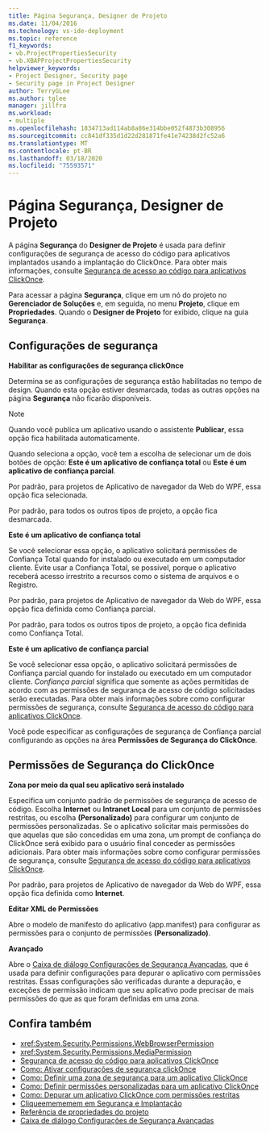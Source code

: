 ```yaml
---
title: Página Segurança, Designer de Projeto
ms.date: 11/04/2016
ms.technology: vs-ide-deployment
ms.topic: reference
f1_keywords:
- vb.ProjectPropertiesSecurity
- vb.XBAPProjectPropertiesSecurity
helpviewer_keywords:
- Project Designer, Security page
- Security page in Project Designer
author: TerryGLee
ms.author: tglee
manager: jillfra
ms.workload:
- multiple
ms.openlocfilehash: 1834713ad114ab8a86e314bbe052f4873b308956
ms.sourcegitcommit: cc841df335d1d22d281871fe41e74238d2fc52a6
ms.translationtype: MT
ms.contentlocale: pt-BR
ms.lasthandoff: 03/18/2020
ms.locfileid: "75593571"
---
```

# <a name="security-page-project-designer"></a>Página Segurança, Designer de Projeto

A página **Segurança** do **Designer de Projeto** é usada para definir configurações de segurança de acesso do código para aplicativos implantados usando a implantação do ClickOnce. Para obter mais informações, consulte [Segurança de acesso ao código para aplicativos ClickOnce](../../deployment/code-access-security-for-clickonce-applications.md).

Para acessar a página **Segurança**, clique em um nó do projeto no **Gerenciador de Soluções** e, em seguida, no menu **Projeto**, clique em **Propriedades**. Quando o **Designer de Projeto** for exibido, clique na guia **Segurança**.

## <a name="security-settings"></a>Configurações de segurança

 **Habilitar as configurações de segurança clickOnce**

Determina se as configurações de segurança estão habilitadas no tempo de design. Quando esta opção estiver desmarcada, todas as outras opções na página **Segurança** não ficarão disponíveis.

> [!NOTE]
> Quando você publica um aplicativo usando o assistente **Publicar**, essa opção fica habilitada automaticamente.

Quando seleciona a opção, você tem a escolha de selecionar um de dois botões de opção: **Este é um aplicativo de confiança total** ou **Este é um aplicativo de confiança parcial**.

Por padrão, para projetos de Aplicativo de navegador da Web do WPF, essa opção fica selecionada.

Por padrão, para todos os outros tipos de projeto, a opção fica desmarcada.

 **Este é um aplicativo de confiança total**

Se você selecionar essa opção, o aplicativo solicitará permissões de Confiança Total quando for instalado ou executado em um computador cliente. Evite usar a Confiança Total, se possível, porque o aplicativo receberá acesso irrestrito a recursos como o sistema de arquivos e o Registro.

Por padrão, para projetos de Aplicativo de navegador da Web do WPF, essa opção fica definida como Confiança parcial.

Por padrão, para todos os outros tipos de projeto, a opção fica definida como Confiança Total.

 **Este é um aplicativo de confiança parcial**

Se você selecionar essa opção, o aplicativo solicitará permissões de Confiança parcial quando for instalado ou executado em um computador cliente. *Confiança parcial* significa que somente as ações permitidas de acordo com as permissões de segurança de acesso de código solicitadas serão executadas. Para obter mais informações sobre como configurar permissões de segurança, consulte [Segurança de acesso do código para aplicativos ClickOnce](../../deployment/code-access-security-for-clickonce-applications.md).

Você pode especificar as configurações de segurança de Confiança parcial configurando as opções na área **Permissões de Segurança do ClickOnce**.

## <a name="clickonce-security-permissions"></a>Permissões de Segurança do ClickOnce

 **Zona por meio da qual seu aplicativo será instalado**

Especifica um conjunto padrão de permissões de segurança de acesso de código. Escolha **Internet** ou **Intranet Local** para um conjunto de permissões restritas, ou escolha **(Personalizado)** para configurar um conjunto de permissões personalizadas. Se o aplicativo solicitar mais permissões do que aquelas que são concedidas em uma zona, um prompt de confiança do ClickOnce será exibido para o usuário final conceder as permissões adicionais. Para obter mais informações sobre como configurar permissões de segurança, consulte [Segurança de acesso do código para aplicativos ClickOnce](../../deployment/code-access-security-for-clickonce-applications.md).

Por padrão, para projetos de Aplicativo de navegador da Web do WPF, essa opção fica definida como **Internet**.

 **Editar XML de Permissões**

Abre o modelo de manifesto do aplicativo (app.manifest) para configurar as permissões para o conjunto de permissões **(Personalizado)**.

 **Avançado**

Abre o [Caixa de diálogo Configurações de Segurança Avançadas](../../ide/reference/advanced-security-settings-dialog-box.md), que é usada para definir configurações para depurar o aplicativo com permissões restritas. Essas configurações são verificadas durante a depuração, e exceções de permissão indicam que seu aplicativo pode precisar de mais permissões do que as que foram definidas em uma zona.

## <a name="see-also"></a>Confira também

- <xref:System.Security.Permissions.WebBrowserPermission>
- <xref:System.Security.Permissions.MediaPermission>
- [Segurança de acesso do código para aplicativos ClickOnce](../../deployment/code-access-security-for-clickonce-applications.md)
- [Como: Ativar configurações de segurança clickOnce](../../deployment/how-to-enable-clickonce-security-settings.md)
- [Como: Definir uma zona de segurança para um aplicativo ClickOnce](../../deployment/how-to-set-a-security-zone-for-a-clickonce-application.md)
- [Como: Definir permissões personalizadas para um aplicativo ClickOnce](../../deployment/how-to-set-custom-permissions-for-a-clickonce-application.md)
- [Como: Depurar um aplicativo ClickOnce com permissões restritas](../../deployment/how-to-debug-a-clickonce-application-with-restricted-permissions.md)
- [Cliqueemememem em Segurança e Implantação](../../deployment/clickonce-security-and-deployment.md)
- [Referência de propriedades do projeto](../../ide/reference/project-properties-reference.md)
- [Caixa de diálogo Configurações de Segurança Avançadas](../../ide/reference/advanced-security-settings-dialog-box.md)
